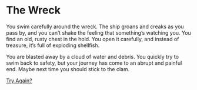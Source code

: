 # The Wreck

You swim carefully around the wreck. The ship groans and creaks as you pass by, and you can’t shake the feeling that something’s watching you. You find an old, rusty chest in the hold. You open it carefully, and instead of treasure, it’s full of exploding shellfish.

You are blasted away by a cloud of water and debris. You quickly try to swim back to safety, but your journey has come to an abrupt and painful end. Maybe next time you should stick to the clam.

[Try Again?](start.md)
